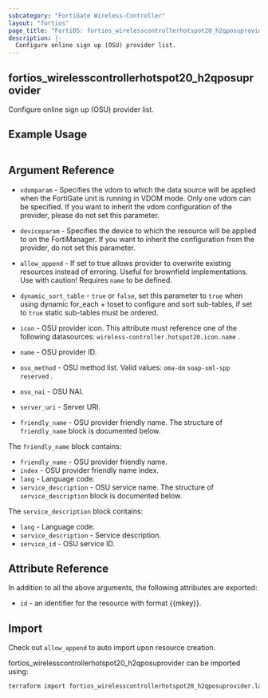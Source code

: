 ```yaml
---
subcategory: "FortiGate Wireless-Controller"
layout: "fortios"
page_title: "FortiOS: fortios_wirelesscontrollerhotspot20_h2qposuprovider"
description: |-
  Configure online sign up (OSU) provider list.
---
```


## fortios_wirelesscontrollerhotspot20_h2qposuprovider
Configure online sign up (OSU) provider list.

## Example Usage

```hcl

```

## Argument Reference
* `vdomparam` - Specifies the vdom to which the data source will be applied when the FortiGate unit is running in VDOM mode. Only one vdom can be specified. If you want to inherit the vdom configuration of the provider, please do not set this parameter.
* `deviceparam` - Specifies the device to which the resource will be applied to on the FortiManager. If you want to inherit the configuration from the provider, do not set this parameter.
* `allow_append` - If set to true allows provider to overwrite existing resources instead of erroring. Useful for brownfield implementations. Use with caution! Requires `name` to be defined.
* `dynamic_sort_table` - `true` or `false`, set this parameter to `true` when using dynamic for_each + toset to configure and sort sub-tables, if set to `true` static sub-tables must be ordered.

* `icon` - OSU provider icon. This attribute must reference one of the following datasources: `wireless-controller.hotspot20.icon.name` .
* `name` - OSU provider ID.
* `osu_method` - OSU method list. Valid values: `oma-dm` `soap-xml-spp` `reserved` .
* `osu_nai` - OSU NAI.
* `server_uri` - Server URI.
* `friendly_name` - OSU provider friendly name. The structure of `friendly_name` block is documented below.

The `friendly_name` block contains:

* `friendly_name` - OSU provider friendly name.
* `index` - OSU provider friendly name index.
* `lang` - Language code.
* `service_description` - OSU service name. The structure of `service_description` block is documented below.

The `service_description` block contains:

* `lang` - Language code.
* `service_description` - Service description.
* `service_id` - OSU service ID.

## Attribute Reference

In addition to all the above arguments, the following attributes are exported:
* `id` - an identifier for the resource with format {{mkey}}.

## Import

Check out `allow_append` to auto import upon resource creation.

fortios_wirelesscontrollerhotspot20_h2qposuprovider can be imported using:
```sh
terraform import fortios_wirelesscontrollerhotspot20_h2qposuprovider.labelname {{mkey}}
```
